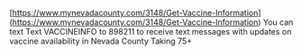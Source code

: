 [https://www.mynevadacounty.com/3148/Get-Vaccine-Information] (https://www.mynevadacounty.com/3148/Get-Vaccine-Information)
You can text Text VACCINEINFO to 898211 to receive text messages with updates on vaccine availability in Nevada County
Taking 75+
